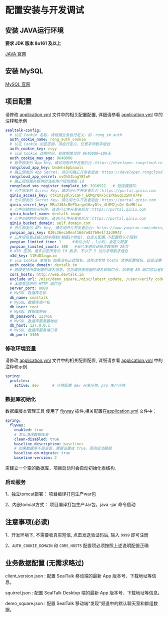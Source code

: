 # 配置安装与开发调试

## 安装 JAVA运行环境 

**要求 JDK 版本 8u161 及以上**

[JAVA 官网](https://www.oracle.com/java/technologies/javase-downloads.html)

## 安装 MySQL

[MySQL 官网](https://www.mysql.com/)

## 项目配置

请修改 [application.yml](../src/main/resources/application.yml) 文件中的相关配置配置, 详细请参看 [application.yml](../src/main/resources/application.yml) 中的注释和示例

```yaml
sealtalk-config:
  # 认证 Cookie 名称，请根据业务自行定义，如：rong_im_auth
  auth_cookie_name: rong_auth_cookie  
  # 认证 Cookie 加密密钥，请自行定义，任意字母数字组合                     
  auth_cookie_key: zsyy
  # 认证 Cookie 过期时间，有效期单位秒 8640000=100天
  auth_cookie_max_age: 8640000      
  # 融云颁发的 App Key，请访问融云开发者后台：https://developer.rongcloud.cn
  rongcloud_app_key: bmdehs6pbaauls             
  # 融云颁发的 App Secret，请访问融云开发者后台：https://developer.rongcloud.cn
  rongcloud_app_secret: xvQhSJbagYBtwF           
  # 融云短信服务提供的注册用户短信模板 Id
  rongcloud_sms_register_template_id: 3910922   # 短信模版ID
  # 七牛颁发的 Access Key，请访问七牛开发者后台：https://portal.qiniu.com
  qiniu_access_key: ctk1VIyQlx5CaFr_EQMqrQkF5c1PKGuqC2SNTR749  
  # 七牛颁发的 Secret Key，请访问七牛开发者后台：https://portal.qiniu.com
  qiniu_secret_key: MRuJJ6AcBkFQargm16ayDtv_4L0M2jsQe-QuMBfiw  
  # 七牛创建的空间名称，请访问七牛开发者后台：https://portal.qiniu.com
  qiniu_bucket_name: devtalk-image
  # 七牛创建的空间域名，请访问七牛开发者后台：https://portal.qiniu.com
  qiniu_bucket_domain: self.domain.com
  # 云片颁发的 APi Key, 请访问云片开发者后台: https://www.yunpian.com/admin/main
  yunpian_api_key: 830c36ecb0eaf1667e02769e1f33d9942           
  # 云片短信发送接口频率限制(根据IP地址)，自定义配置,不配置默认不限制
  yunpian_limited_time: 1     #单位小时 ，1小时，自定义配置
  yunpian_limited_count: 100   #云片发送验证码次数限制 20次
  # N3D 密钥，用来加密所有的 Id 数字，不小于 5 位的字母数字组合
  n3d_key: 11EdDIaqpcim
  # 认证 Cookie 主域名 如果没有正式域名，请修改本地 hosts 文件配置域名，此处设置 Cookie 主域名， 必须和 CORS_HOSTS 配置项在相同的顶级域下
  auth_cookie_domain: devtalk.im      
  # 跨域支持所需配置的域名信息，包括请求服务器的域名和端口号，如果是 80 端口可以省略端口号。如：http://web.sealtalk.im
  cors_hosts: http://web.devtalk.im 
  exclude_url: /misc/demo_square,/misc/latest_update, /user/verify_code_yp_t,/misc/client_version,/misc/mobile_version,/user/login,/user/register,/user/reset_password, /user/send_code, /user/send_code_yp,/user/verify_code, /user/verify_code_yp, /user/delete, /user/get_sms_img_code,/user/check_username_available,/user/check_phone_available,/user/regionlist,/ping
  # 本服务监听的 HTTP 端口号
  server_port: 8080   
  # MySQL 数据库名称      
  db_name: sealtalk   
  # MySQL 数据库用户名       
  db_user: root
  # MySQL 数据库密码
  db_password: 123456
  # MySQL 数据库服务器地址
  db_host: 127.0.0.1
  # MySQL 数据库服务端口号
  db_port: 3306

```

### 修改环境变量

请修改 [application.yml](../src/main/resources/application.yml) 文件中的相关配置配置, 详细请参看 [application.yml](../src/main/resources/application.yml) 中的注释和示例
```yaml
spring:
  profiles:
    active: dev      # 环境配置 dev 开发环境，pro 生产环境
```

### 数据库初始化

数据库版本管理工具 使用了 [flyway](https://flywaydb.org/) 插件,相关配置在[application.yml](../src/main/resources/application.yml) 文件中：

```yaml
spring:
  flyway:
    enabled: true
    # 禁止清理数据库表
    clean-disabled: true
    baseline-description: baselines
    # 如果数据库不是空表，需要设置成 true，否则启动报错
    baseline-on-migrate: true
    baseline-version: 2
```
 
需建立一个空的数据库，项目启动时会自动初始化表结构.

### 启动服务

1、独立tomcat部署： 项目编译打包生产war包

2、内嵌tomcat方式： 项目编译打包生产Jar包，java -jar 命令启动

## 注意事项(必读)

1、开发环境下, 不需要收真实短信, 点击发送验证码后, 输入 `9999` 即可注册

2、`AUTH_COOKIE_DOMAIN` 和 `CORS_HOSTS` 配置项必须按照上述说明配置正确

## 业务数据配置 (无需求略过)

client_version.json : 配置 SealTalk 移动端的最新 App 版本号、下载地址等信息。

squirrel.json : 配置 SealTalk Desktop 端的最新 App 版本号、下载地址等信息。

demo_square.json : 配置 SealTalk 移动端“发现”频道中的默认聊天室和群组数据。
